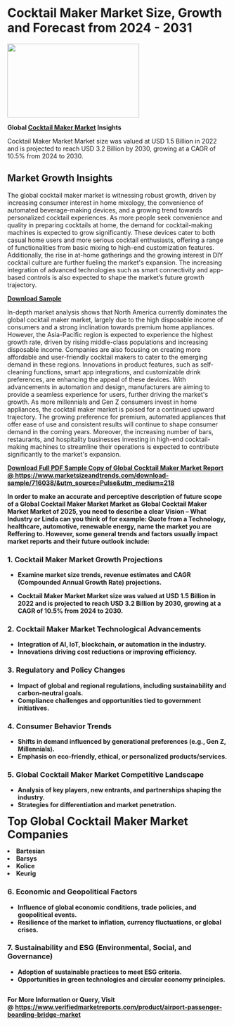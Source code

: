 <H1>Cocktail Maker Market Size, Growth and Forecast from 2024 - 2031</H1><img class="aligncenter size-medium wp-image-584254" src="https://thirdeyenews.in/wp-content/uploads/2024/09/Global-Market-Research-300x168.jpeg" alt="" width="300" height="168" /><p><strong>Global&nbsp;<a href="https://www.marketsizeandtrends.com/download-sample/716038/&amp;utm_source=Pulse&amp;utm_medium=218">Cocktail Maker Market</a> Insights</strong></p><p>Cocktail Maker Market Market size was valued at USD 1.5 Billion in 2022 and is projected to reach USD 3.2 Billion by 2030, growing at a CAGR of 10.5% from 2024 to 2030.</p><p><h2>Market Growth Insights</h2> <p>The global cocktail maker market is witnessing robust growth, driven by increasing consumer interest in home mixology, the convenience of automated beverage-making devices, and a growing trend towards personalized cocktail experiences. As more people seek convenience and quality in preparing cocktails at home, the demand for cocktail-making machines is expected to grow significantly. These devices cater to both casual home users and more serious cocktail enthusiasts, offering a range of functionalities from basic mixing to high-end customization features. Additionally, the rise in at-home gatherings and the growing interest in DIY cocktail culture are further fueling the market's expansion. The increasing integration of advanced technologies such as smart connectivity and app-based controls is also expected to shape the market’s future growth trajectory.</p> <p><strong><a href="#">Download Sample</a></strong></p> <p>In-depth market analysis shows that North America currently dominates the global cocktail maker market, largely due to the high disposable income of consumers and a strong inclination towards premium home appliances. However, the Asia-Pacific region is expected to experience the highest growth rate, driven by rising middle-class populations and increasing disposable income. Companies are also focusing on creating more affordable and user-friendly cocktail makers to cater to the emerging demand in these regions. Innovations in product features, such as self-cleaning functions, smart app integrations, and customizable drink preferences, are enhancing the appeal of these devices. With advancements in automation and design, manufacturers are aiming to provide a seamless experience for users, further driving the market's growth. As more millennials and Gen Z consumers invest in home appliances, the cocktail maker market is poised for a continued upward trajectory. The growing preference for premium, automated appliances that offer ease of use and consistent results will continue to shape consumer demand in the coming years. Moreover, the increasing number of bars, restaurants, and hospitality businesses investing in high-end cocktail-making machines to streamline their operations is expected to contribute significantly to the market's expansion.</p> <p><strong><a href="#"></p><p><span class=""><strong>Download Full PDF Sample Copy of Global Cocktail Maker Market Report</strong> @ <a href="https://www.marketsizeandtrends.com/download-sample/716038/&amp;utm_source=Pulse&amp;utm_medium=218" target="_blank">https://www.marketsizeandtrends.com/download-sample/716038/&amp;utm_source=Pulse&amp;utm_medium=218</a></span></p><p>In order to make an accurate and perceptive description of future scope of a Global&nbsp;Cocktail Maker Market Market as Global&nbsp;Cocktail Maker Market Market of 2025, you need to describe a clear Vision &ndash; What Industry or Linda can you think of for example: Quote from a Technology, healthcare, automotive, renewable energy, name the market you are Reffering to. However, some general trends and factors usually impact market reports and their future outlook include:</p><h3>1.&nbsp;<strong>Cocktail Maker Market Growth Projections</strong></h3><ul><li>Examine market size trends, revenue estimates and CAGR (Compounded Annual Growth Rate) projections.</li><li><p>Cocktail Maker Market Market size was valued at USD 1.5 Billion in 2022 and is projected to reach USD 3.2 Billion by 2030, growing at a CAGR of 10.5% from 2024 to 2030.</p></li></ul><h3>2.&nbsp;<strong>Cocktail Maker Market Technological Advancements</strong></h3><ul><li>Integration of AI, IoT, blockchain, or automation in the industry.</li><li>Innovations driving cost reductions or improving efficiency.</li></ul><h3>3.&nbsp;<strong>Regulatory and Policy Changes</strong></h3><ul><li>Impact of global and regional regulations, including sustainability and carbon-neutral goals.</li><li>Compliance challenges and opportunities tied to government initiatives.</li></ul><h3>4.&nbsp;<strong>Consumer Behavior Trends</strong></h3><ul><li>Shifts in demand influenced by generational preferences (e.g., Gen Z, Millennials).</li><li>Emphasis on eco-friendly, ethical, or personalized products/services.</li></ul><h3>5.&nbsp;<strong>Global Cocktail Maker Market Competitive Landscape</strong></h3><ul><li>Analysis of key players, new entrants, and partnerships shaping the industry.</li><li>Strategies for differentiation and market penetration.</li></ul><p data-pm-slice="1 1 []"><span style="color: inherit; font-family: inherit; font-size: 25px;">Top Global Cocktail Maker Market Companies</span></p><div class="" data-test-id=""><p><li>Bartesian</li><li> Barsys</li><li> Kolice</li><li> Keurig</li></p></div><h3>6.&nbsp;<strong>Economic and Geopolitical Factors</strong></h3><ul><li>Influence of global economic conditions, trade policies, and geopolitical events.</li><li>Resilience of the market to inflation, currency fluctuations, or global crises.</li></ul><h3>7.&nbsp;<strong>Sustainability and ESG (Environmental, Social, and Governance)</strong></h3><ul><li>Adoption of sustainable practices to meet ESG criteria.</li><li>Opportunities in green technologies and circular economy principles.</li></ul><h2><strong style="font-size: 14px;">For More Information or Query, Visit @&nbsp;</strong><a style="background-color: #ffffff; font-size: 14px;" href="https://www.marketsizeandtrends.com/report/cocktail-maker-market/" target="_blank">https://www.verifiedmarketreports.com/product/airport-passenger-boarding-bridge-market</a></h2>
